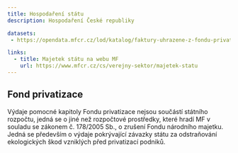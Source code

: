```yaml
---
title: Hospodaření státu
description: Hospodaření České republiky

datasets:
 - https://opendata.mfcr.cz/lod/katalog/faktury-uhrazene-z-fondu-privatizace

links:
  - title: Majetek státu na webu MF
    url: https://www.mfcr.cz/cs/verejny-sektor/majetek-statu
---
```


## Fond privatizace

Výdaje pomocné kapitoly Fondu privatizace nejsou součástí státního rozpočtu, jedná se o jiné než rozpočtové prostředky, které hradí MF v souladu se zákonem č. 178/2005 Sb., o zrušení Fondu národního majetku. Jedná se především o výdaje pokrývající závazky státu za odstraňování ekologických škod vzniklých před privatizací podniků.